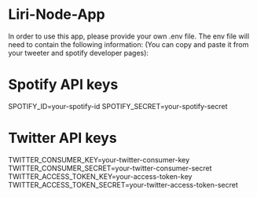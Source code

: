 # Liri-Node-App

In order to use this app, please provide your own .env file. The env file will need to contain the following information: (You can copy and paste it from your tweeter and spotify developer pages):

# Spotify API keys

SPOTIFY_ID=your-spotify-id
SPOTIFY_SECRET=your-spotify-secret

# Twitter API keys

TWITTER_CONSUMER_KEY=your-twitter-consumer-key
TWITTER_CONSUMER_SECRET=your-twitter-consumer-secret
TWITTER_ACCESS_TOKEN_KEY=your-access-token-key
TWITTER_ACCESS_TOKEN_SECRET=your-twitter-access-token-secret